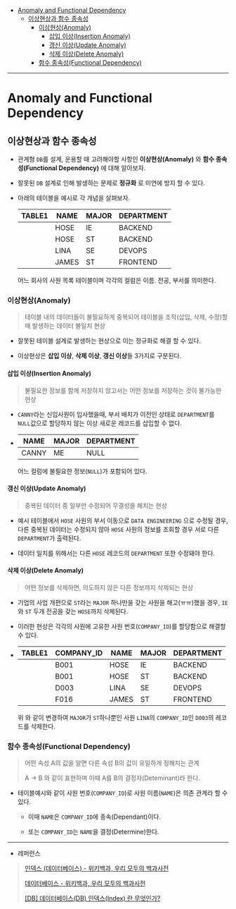 - [Anomaly and Functional Dependency](#anomaly-and-functional-dependency)
  - [이상현상과 함수 종속성](#이상현상과-함수-종속성)
    - [이상현상(Anomaly)](#이상현상anomaly)
      - [삽입 이상(Insertion Anomaly)](#삽입-이상insertion-anomaly)
      - [갱신 이상(Update Anomaly)](#갱신-이상update-anomaly)
      - [삭제 이상(Delete Anomaly)](#삭제-이상delete-anomaly)
    - [함수 종속성(Functional Dependency)](#함수-종속성functional-dependency)

---

# Anomaly and Functional Dependency

## 이상현상과 함수 종속성

- 관계형 `DB`를 설계, 운용할 때 고려해야할 사항인 **이상현상(Anomaly)** 와 **함수 종속성(Functional Dependency)** 에 대해 알아보자.

- 잘못된 `DB` 설계로 인해 발생하는 문제로 **정규화** 로 미연에 방지 할 수 있다.

- 아래의 테이블을 예시로 각 개념을 살펴보자.
  
  | TABLE1 | NAME  | MAJOR | DEPARTMENT |
  | ------ | ----- | ----- | ---------- |
  |        | HOSE  | IE    | BACKEND    |
  |        | HOSE  | ST    | BACKEND    |
  |        | LINA  | SE    | DEVOPS     |
  |        | JAMES | ST    | FRONTEND   |
  
  어느 회사의 사원 목록 테이블이며 각각의 컬럼은 이름. 전공, 부서를 의미한다.

### 이상현상(Anomaly)

> 테이블 내의 데이터들이 불필요하게 중복되어 테이블을 조작(삽입, 삭제, 수정)할 때 발생하는 데이터 불일치 현상

- 잘못된 테이블 설계로 발생하는 현상으로 이는 정규화로 해결 할 수 있다.

- 이상현상은 **삽입 이상**, **삭제 이상**, **갱신 이상**들 3가지로 구분된다.

#### 삽입 이상(Insertion Anomaly)

> 불필요한 정보를 함께 저장하지 않고서는 어떤 정보를 저장하는 것이 불가능한 현상

- `CANNY`라는 신입사원이 입사했을때, 부서 배치가 이전인 상태로 `DEPARTMENT`를 `NULL`값으로 할당하지 않는 이상 새로운 레코드를 삽입할 수 없다. 

- | NAME  | MAJOR | DEPARTMENT |
  | ----- | ----- | ---------- |
  | CANNY | ME    | NULL       |
  
  어느 컬럼에 불필요한 정보(`NULL`)가 포함되어 있다.

#### 갱신 이상(Update Anomaly)

> 중복된 데이터 중 일부만  수정되어 무결성을 해치는 현상

- 예시 테이블에서 `HOSE` 사원의 부서 이동으로 `DATA ENGINEERING` 으로 수정될 경우, 다른 중복된 데이터는 수정되지 않아 `HOSE` 사원의 정보를 조회할 경우 서로 다른 `DEPARTMENT`가 출력된다.

- 데이터 일치를 위해서는 다른 `HOSE` 레코드의 `DEPARTMENT` 또한 수정돼야 한다.

#### 삭제 이상(Delete Anomaly)

> 어떤 정보를 삭제하면, 의도하지 않은 다른 정보까지 삭제되는 현상

- 기업의 사업 개편으로 `ST`라는 `MAJOR` 하나만을 갖는 사원을 해고(ㅠㅠ)했을 경우, `IE`와 `ST` 두개 전공을 갖는 `HOSE`까지 삭제된다.

- 이러한 현상은 각각의 사원에 고유한 사원 번호(`COMPANY_ID`)를 할당함으로 해결할 수 있다.

- | TABLE1 | COMPANY_ID | NAME  | MAJOR | DEPARTMENT |
  | ------ | ---------- | ----- | ----- | ---------- |
  |        | B001       | HOSE  | IE    | BACKEND    |
  |        | B001       | HOSE  | ST    | BACKEND    |
  |        | D003       | LINA  | SE    | DEVOPS     |
  |        | F016       | JAMES | ST    | FRONTEND   |
  
  위 와 같이 변경하여 `MAJOR`가 `ST`하나뿐인 사원 `LINA`의 `COMPANY_ID`인 `D003`의 레코드를 삭제한다.

### 함수 종속성(Functional Dependency)

> 어떤 속성 A의 값을 알면 다른 속성 B의 값이 유일하게 정해지는 관계
> 
> A -> B 와 같이 표현하며 이때 A를 B의 결정자(Deteminant)라 한다.

- 테이블예시와 같이 사원 번호(`COMPANY_ID`)로 사원 이름(`NAME`)은 의존 관계라 할 수 있다.
  
  - 이때 `NAME`은 `COMPANY_ID`에 종속(Dependant)이다.
  
  - 또는 `COMPANY_ID`는 `NAME`을 결정(Determine)한다.

---

- 레퍼런스

> [인덱스 (데이터베이스) - 위키백과, 우리 모두의 백과사전](https://ko.wikipedia.org/wiki/%EC%9D%B8%EB%8D%B1%EC%8A%A4_(%EB%8D%B0%EC%9D%B4%ED%84%B0%EB%B2%A0%EC%9D%B4%EC%8A%A4))
> 
> [데이터베이스 - 위키백과, 우리 모두의 백과사전](https://ko.wikipedia.org/wiki/%EB%8D%B0%EC%9D%B4%ED%84%B0%EB%B2%A0%EC%9D%B4%EC%8A%A4)
> 
> [[DB] 데이터베이스(DB) 인덱스(Index) 란 무엇인가?](https://choicode.tistory.com/27)
